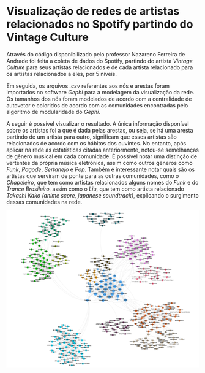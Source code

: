 # Visualização de redes de artistas relacionados no Spotify partindo do Vintage Culture

Através do código disponibilizado pelo professor Nazareno Ferreira de Andrade foi feita a coleta de dados do Spotify, partindo do artista *Vintage Culture* para seus artistas relacionados e de cada artista relacionado para os artistas relacionados a eles, por 5 níveis.

Em seguida, os arquivos _.csv_ referentes aos nós e arestas foram importados no software _Gephi_ para a modelagem da visualização da rede. Os tamanhos dos nós foram modelados de acordo com a centralidade de autovetor e coloridos de acordo com as comunidades encontradas pelo algoritmo de modularidade do _Gephi_.

A seguir é possível visualizar o resultado. A única informação disponível sobre os artistas foi a que é dada pelas arestas, ou seja, se há uma aresta partindo de um artista para outro, significam que esses artistas são relacionados de acordo com os hábitos dos ouvintes. No entanto, após aplicar na rede as estatísticas citadas anteriormente, notou-se semelhanças de gênero musical em cada comunidade. É possível notar uma distinção de vertentes da própria música eletrônica, assim como outros gêneros como _Funk_, _Pagode_, _Sertanejo_ e _Pop_. Também é interessante notar quais são os artistas que serviram de ponte para as outras comunidades, como o _Chapeleiro_, que tem como artistas relacionados alguns nomes do _Funk_ e do _Trance Brasileiro_, assim como o _Liu_, que tem como artista relacionado _Takashi Kako (anime score, japanese soundtrack)_, explicando o surgimento dessas comunidades na rede.

![Rede](rede_de_artistas_relacionados_partindo_do_vintage_culture.png)
